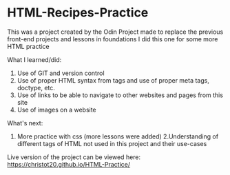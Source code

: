 # HTML-Recipes-Practice
This was a project created by the Odin Project made to replace the previous front-end projects and lessons in foundations I did this one for some more HTML practice

What I learned/did:
1. Use of GIT and version control
2. Use of proper HTML syntax from tags and use of proper meta tags, doctype, etc.
3. Use of links to be able to navigate to other websites and pages from this site
4. Use of images on a website

What's next:
1. More practice with css (more lessons were added)
2.Understanding of different tags of HTML not used in this project and their use-cases

Live version of the project can be viewed here: https://christot20.github.io/HTML-Practice/
